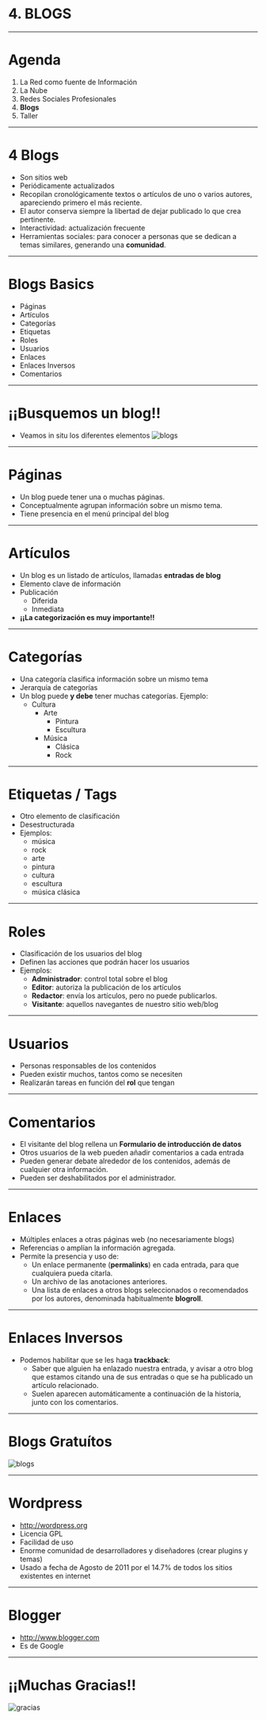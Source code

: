 # 4. BLOGS

---

# Agenda

1. La Red como fuente de Información
2. La Nube
3. Redes Sociales Profesionales
4. **Blogs**
5. Taller

---

# 4 Blogs

- Son sitios web
- Periódicamente actualizados
- Recopilan cronológicamente textos o artículos de uno o varios autores, apareciendo primero el más reciente.
- El autor conserva siempre la libertad de dejar publicado lo que crea pertinente.
- Interactividad: actualización frecuente
- Herramientas sociales: para conocer a personas que se dedican a temas similares, generando una **comunidad**.

---

# Blogs Basics

- Páginas
- Artículos
- Categorías
- Etiquetas
- Roles
- Usuarios
- Enlaces
- Enlaces Inversos
- Comentarios

---

# ¡¡Busquemos un blog!!

- Veamos in situ los diferentes elementos
![blogs](../img/check-list.png)

---

# Páginas

- Un blog puede tener una o muchas páginas.
- Conceptualmente agrupan información sobre un mismo tema.
- Tiene presencia en el menú principal del blog

---

# Artículos

- Un blog es un listado de artículos, llamadas **entradas de blog**
- Elemento clave de información
- Publicación
	- Diferida
	- Inmediata
- **¡¡La categorización es muy importante!!**

---

# Categorías

- Una categoría clasifica información sobre un mismo tema
- Jerarquía de categorías
- Un blog puede **y debe** tener muchas categorías. Ejemplo:
	- Cultura
		- Arte
			- Pintura
			- Escultura
		- Música
			- Clásica
			- Rock

---

# Etiquetas / Tags

- Otro elemento de clasificación
- Desestructurada
- Ejemplos:
	- música
	- rock
	- arte
	- pintura
	- cultura
	- escultura
	- música clásica

---

# Roles

- Clasificación de los usuarios del blog
- Definen las acciones que podrán hacer los usuarios
- Ejemplos:
	- **Administrador**: control total sobre el blog
	- **Editor**: autoriza la publicación de los artículos
	- **Redactor**: envía los artículos, pero no puede publicarlos.
	- **Visitante**: aquellos navegantes de nuestro sitio web/blog
---

# Usuarios

- Personas responsables de los contenidos
- Pueden existir muchos, tantos como se necesiten
- Realizarán tareas en función del **rol** que tengan

---

# Comentarios

- El visitante del blog rellena un **Formulario de introducción de datos**
- Otros usuarios de la web pueden añadir comentarios a cada entrada
- Pueden generar debate alrededor de los contenidos, además de cualquier otra información.
- Pueden ser deshabilitados por el administrador.

---

# Enlaces

- Múltiples enlaces a otras páginas web (no necesariamente blogs)
- Referencias o amplían la información agregada. 
- Permite la presencia y uso de:
    - Un enlace permanente (**permalinks**) en cada entrada, para que cualquiera pueda citarla.
    - Un archivo de las anotaciones anteriores.
    - Una lista de enlaces a otros blogs seleccionados o recomendados por los autores, denominada habitualmente **blogroll**.

---

# Enlaces Inversos

- Podemos habilitar que se les haga **trackback**:
	- Saber que alguien ha enlazado nuestra entrada, y avisar a otro blog que estamos citando una de sus entradas o que se ha publicado un artículo relacionado.
	- Suelen aparecen automáticamente a continuación de la historia, junto con los comentarios.

---

# Blogs Gratuítos
![blogs](../img/blogs-examples.png)

---

# Wordpress

- <a href="http://wordpress.org" target="_blank">http://wordpress.org</a>
- Licencia GPL
- Facilidad de uso
- Enorme comunidad de desarrolladores y diseñadores (crear plugins y temas)
- Usado a fecha de Agosto de 2011 por el 14.7% de todos los sitios existentes en internet

---

# Blogger

- <a href="http://www.blogger.com" target="_blank">http://www.blogger.com</a>
- Es de Google

---

# ¡¡Muchas Gracias!!

![gracias](../img/gracias.png)